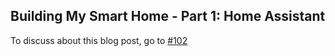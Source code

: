 ## Building My Smart Home - Part 1: Home Assistant

To discuss about this blog post, go to [#102](https://github.com/ngxson/blog/issues/102)

<!-- {"issue":102} -->
